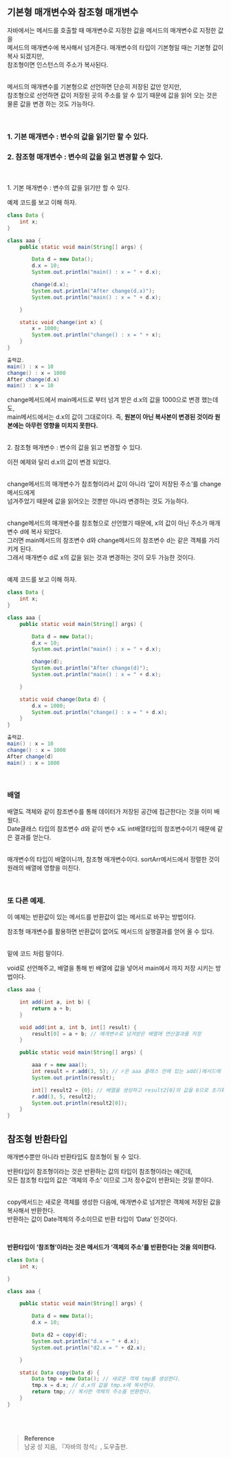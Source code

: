 ## 기본형 매개변수와 참조형 매개변수

자바에서는 메서드를 호출할 때 매개변수로 지정한 값을 메서드의 매개변수로 지정한 값을 <br/>메서드의 매개변수에 복사해서 넘겨준다. 매개변수의 타입이 기본형일 때는 기본형 값이 복사 되겠지만,<br/> 참조형이면 인스턴스의 주소가 복사된다.

<br/>메서드의 매개변수를 기본형으로 선언하면 단순히 저장된 값만 얻지만, <br/>참조형으로 선언하면 값이 저장된 곳의 주소를 알 수 있기 때문에 값을 읽어 오는 것은 물론 값을 변경 하는 것도 가능하다.

<br/>

### 1. 기본 매개변수 : 변수의 값을 읽기만 할 수 있다.

### 2. 참조형 매개변수 : 변수의 값을 읽고 변경할 수 있다.

<br/>
<br/>
1. 기본 매개변수 : 변수의 값을 읽기만 할 수 있다.

예제 코드를 보고 이해 하자.

```java
class Data {
    int x;
}

class aaa {
    public static void main(String[] args) {

        Data d = new Data();
        d.x = 10;
        System.out.println("main() : x = " + d.x);

        change(d.x);
        System.out.println("After change(d.x)");
        System.out.println("main() : x = " + d.x);

    }

    static void change(int x) {
        x = 1000;
        System.out.println("change() : x = " + x);
    }
}

출력값.
main() : x = 10
change() : x = 1000
After change(d.x)
main() : x = 10
```

change메서드에서 main메서드로 부터 넘겨 받은 d.x의 값을 1000으로 변경 했는데도, <br/>main메서드에서는 d.x의 값이 그대로이다.  즉, **원본이 아닌 복사본이 변경된 것이라 원본에는 아무런 영향을 미치지 못한다.**

<br/>
2. 참조형 매개변수 : 변수의 값을 읽고 변경할 수 있다.

이전 예제와 달리 d.x의 값이 변경 되었다.

<br/>change메서드의 매개변수가 참조형이라서 값이 아니라 ‘값이 저장된 주소’를 change 메서드에게 <br/>넘겨주었기 때문에 값을 읽어오는 것뿐만 아니라 변경하는 것도 가능하다.

<br/>change메서드의 매개변수를 참조형으로 선언했기 때문에, x의 값이 아닌 주소가 매개변수 d에 복사 되었다.  <br/>그러면 main메서드의 참조변수 d와 change메서드의 참조변수 d는 같은 객체를 가리키게 된다. <br/>그래서 매개변수 d로 x의 값을 읽는 것과 변경하는 것이 모두 가능한 것이다.

<br/>예제 코드를 보고 이해 하자.

```java
class Data {
    int x;
}

class aaa {
    public static void main(String[] args) {

        Data d = new Data();
        d.x = 10;
        System.out.println("main() : x = " + d.x);

        change(d);
        System.out.println("After change(d)");
        System.out.println("main() : x = " + d.x);

    }

    static void change(Data d) {
        d.x = 1000;
        System.out.println("change() : x = " + d.x);
    }
}

출력값.
main() : x = 10
change() : x = 1000
After change(d)
main() : x = 1000
```

<br/>

### 배열

배열도 객체와 같이 참조변수를 통해 데이터가 저장된 공간에 접근한다는 것을 이미 배웠다.<br/> Date클래스 타입의 참조변수 d와 같이 변수 x도 int배열타입의 참조변수이기 때문에 같은 결과를 얻는다.

<br/>매개변수의 타입이 배열이니까, 참조형 매개변수이다. sortArr메서드에서 정렬한 것이 원래의 배열에 영향을 미친다.

<br/>

### 또 다른 예제.

이 예제는 반환값이 있는 메서드를 반환값이 없는 메서드로 바꾸는 방법이다.

참조형 매개변수를 활용하면 반환값이 없어도 메서드의 실행결과를 얻어 올 수 있다.

<br/>밑에 코드 처럼 말이다. 

void로 선언해주고, 배열을 통해 빈 배열에 값을 넣어서 main에서 까지 저장 시키는 방법이다.

```java
class aaa {

    int add(int a, int b) {
        return a + b;
    }

    void add(int a, int b, int[] result) {
        result[0] = a + b; // 매개변수로 넘겨받은 배열에 연산결과를 저장
    }

    public static void main(String[] args) {

        aaa r = new aaa();
        int result = r.add(3, 5); // r은 aaa 클래스 안에 있는 add()메서드에 접근하기 위해 사용한 것이다.
        System.out.println(result);

        int[] result2 = {0}; // 배열을 생성하고 result2[0]의 값을 0으로 초기화
        r.add(3, 5, result2);
        System.out.println(result2[0]);
    }
}
```

## 참조형 반환타입

매개변수뿐만 아니라 반환타입도 참조형이 될 수 있다.

반환타입이 참조형이라는 것은 반환하는 값의 타입이 참조형이라는 얘긴데, <br/>모든 참조형 타입의 값은 ‘객체의 주소’ 이므로 그저 정수값이 반환되는 것일 뿐이다.

<br/>copy메서드는 새로운 객체를 생성한 다음에, 매개변수로 넘겨받은 객체에 저장된 값을 복사해서 반환한다. <br/>반환하는 값이 Date객체의 주소이므로 반환 타입이 ‘Data’ 인것이다.

<br/>

**반환타입이 ‘참조형’이라는 것은 메서드가 ‘객체의 주소’를 반환한다는 것을 의미한다.**

```java
class Data {
    int x;

}

class aaa {

    public static void main(String[] args) {

        Data d = new Data();
        d.x = 10;

        Data d2 = copy(d);
        System.out.println("d.x = " + d.x);
        System.out.println("d2.x = " + d2.x);

    }

    static Data copy(Data d) {
        Data tmp = new Data(); // 새로운 객체 tmp를 생성한다.
        tmp.x = d.x; // d.x의 값을 tmp.x에 복사한다.
        return tmp; // 복사한 객체의 주소를 반환한다.
    }
}
```

<br/><br/>

>**Reference**
><br/>남궁 성 지음, 『자바의 정석』, 도우출판.